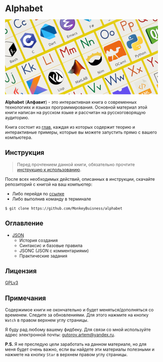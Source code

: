 # Alphabet

![alphabet-logo](https://github.com/MonkeyBuisness/alphabet/blob/master/.github/assets/logo.png)

**Alphabet** (**Алфавит**) - это интерактивная книга о современных технологиях и языках программирования.
Основной материал этой книги написан на русском языке и рассчитан на русскоговорящую аудиторию.

Книга состоит из [глав](#оглавление), каждая из которых содержит теорию и интерактивные примеры, которые вы можете запустить прямо с вашего компьютера.

## Инструкция

> Перед прочтением данной книги, обязательно прочтите [инструкцию к использованию](https://github.com/MonkeyBuisness/alphabet/blob/master/INSTRUCTION.md).

После всех необходимых действий, описанных в инструкции, скачайте репозиторий с книгой на ваш компьютер:
- Либо перейдя по [ссылке](https://github.com/MonkeyBuisness/alphabet/archive/refs/heads/master.zip)
- Либо выполнив команду в терминале

```console
$ git clone https://github.com/MonkeyBuisness/alphabet
```

## Оглавление

- [JSON](https://github.com/MonkeyBuisness/alphabet/blob/master/json)
  - История создания
  - Синтаксис и базовые правила
  - JSONC (JSON c комментариями)
  - Практические задания

## Лицензия

[GPLv3](https://www.gnu.org/licenses/gpl-3.0.html)

## Примечания

Содержимое книги не окончательно и будет меняться/дополняться со временем.
Следите за обновлениями. Для этого нажмите на кнопку `Watch` в правом верхнем углу страницы.

Я буду рад любому вашему фидбеку. Для связи со мной используйте адрес электронной почты: gutorov.artem@yandex.ru.

**P.S.** Я не преследую цели заработать на данном материале, но для меня будет очень важно, если вы найдете эти материалы полезными и нажмете на кнопку `Star` в верхнем правом углу страницы.
